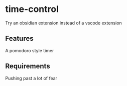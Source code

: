 # time-control 

Try an obsidian extension instead of a vscode extension

## Features

A pomodoro style timer

## Requirements

Pushing past a lot of fear

